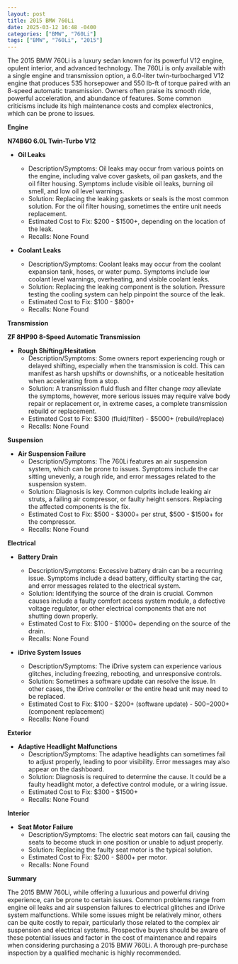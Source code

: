 ```yaml
---
layout: post
title: 2015 BMW 760Li
date: 2025-03-12 16:48 -0400
categories: ["BMW", "760Li"]
tags: ["BMW", "760Li", "2015"]
---
```

The 2015 BMW 760Li is a luxury sedan known for its powerful V12 engine, opulent interior, and advanced technology. The 760Li is only available with a single engine and transmission option, a 6.0-liter twin-turbocharged V12 engine that produces 535 horsepower and 550 lb-ft of torque paired with an 8-speed automatic transmission. Owners often praise its smooth ride, powerful acceleration, and abundance of features. Some common criticisms include its high maintenance costs and complex electronics, which can be prone to issues.

**Engine**

**N74B60 6.0L Twin-Turbo V12**

*   **Oil Leaks**
    *   Description/Symptoms: Oil leaks may occur from various points on the engine, including valve cover gaskets, oil pan gaskets, and the oil filter housing. Symptoms include visible oil leaks, burning oil smell, and low oil level warnings.
    *   Solution: Replacing the leaking gaskets or seals is the most common solution. For the oil filter housing, sometimes the entire unit needs replacement.
    *   Estimated Cost to Fix: $200 - $1500+, depending on the location of the leak.
    *   Recalls: None Found

*   **Coolant Leaks**
    *   Description/Symptoms: Coolant leaks may occur from the coolant expansion tank, hoses, or water pump. Symptoms include low coolant level warnings, overheating, and visible coolant leaks.
    *   Solution: Replacing the leaking component is the solution. Pressure testing the cooling system can help pinpoint the source of the leak.
    *   Estimated Cost to Fix: $100 - $800+
    *   Recalls: None Found

**Transmission**

**ZF 8HP90 8-Speed Automatic Transmission**

*   **Rough Shifting/Hesitation**
    *   Description/Symptoms: Some owners report experiencing rough or delayed shifting, especially when the transmission is cold. This can manifest as harsh upshifts or downshifts, or a noticeable hesitation when accelerating from a stop.
    *   Solution: A transmission fluid flush and filter change *may* alleviate the symptoms, however, more serious issues may require valve body repair or replacement or, in extreme cases, a complete transmission rebuild or replacement.
    *   Estimated Cost to Fix: $300 (fluid/filter) - $5000+ (rebuild/replace)
    *   Recalls: None Found

**Suspension**

*   **Air Suspension Failure**
    *   Description/Symptoms: The 760Li features an air suspension system, which can be prone to issues. Symptoms include the car sitting unevenly, a rough ride, and error messages related to the suspension system.
    *   Solution: Diagnosis is key. Common culprits include leaking air struts, a failing air compressor, or faulty height sensors. Replacing the affected components is the fix.
    *   Estimated Cost to Fix: $500 - $3000+ per strut, $500 - $1500+ for the compressor.
    *   Recalls: None Found

**Electrical**

*   **Battery Drain**
    *   Description/Symptoms: Excessive battery drain can be a recurring issue. Symptoms include a dead battery, difficulty starting the car, and error messages related to the electrical system.
    *   Solution: Identifying the source of the drain is crucial. Common causes include a faulty comfort access system module, a defective voltage regulator, or other electrical components that are not shutting down properly.
    *   Estimated Cost to Fix: $100 - $1000+ depending on the source of the drain.
    *   Recalls: None Found

*   **iDrive System Issues**
    *   Description/Symptoms: The iDrive system can experience various glitches, including freezing, rebooting, and unresponsive controls.
    *   Solution: Sometimes a software update can resolve the issue. In other cases, the iDrive controller or the entire head unit may need to be replaced.
    *   Estimated Cost to Fix: $100 - $200+ (software update) - $500-$2000+ (component replacement)
    *   Recalls: None Found

**Exterior**

*   **Adaptive Headlight Malfunctions**
    *   Description/Symptoms: The adaptive headlights can sometimes fail to adjust properly, leading to poor visibility. Error messages may also appear on the dashboard.
    *   Solution: Diagnosis is required to determine the cause. It could be a faulty headlight motor, a defective control module, or a wiring issue.
    *   Estimated Cost to Fix: $300 - $1500+
    *   Recalls: None Found

**Interior**

*   **Seat Motor Failure**
    *   Description/Symptoms: The electric seat motors can fail, causing the seats to become stuck in one position or unable to adjust properly.
    *   Solution: Replacing the faulty seat motor is the typical solution.
    *   Estimated Cost to Fix: $200 - $800+ per motor.
    *   Recalls: None Found

**Summary**

The 2015 BMW 760Li, while offering a luxurious and powerful driving experience, can be prone to certain issues. Common problems range from engine oil leaks and air suspension failures to electrical glitches and iDrive system malfunctions. While some issues might be relatively minor, others can be quite costly to repair, particularly those related to the complex air suspension and electrical systems. Prospective buyers should be aware of these potential issues and factor in the cost of maintenance and repairs when considering purchasing a 2015 BMW 760Li. A thorough pre-purchase inspection by a qualified mechanic is highly recommended.

